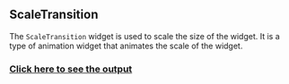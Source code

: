 ## ScaleTransition

The `ScaleTransition` widget is used to scale the size of the widget. It is a type of animation widget that animates the scale of the widget.

### [Click here to see the output](https://www.instagram.com/p/C2jjjS_LWiJ/?utm_source=ig_web_copy_link&igsh=MzRlODBiNWFlZA==)
